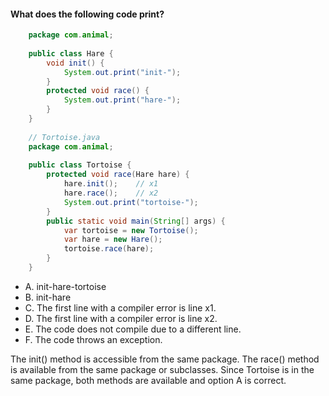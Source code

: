 #### What does the following code print?
``` java
    package com.animal;
    
    public class Hare {
        void init() {
            System.out.print("init-");
        }
        protected void race() {
            System.out.print("hare-");
        }
    }
    
    // Tortoise.java
    package com.animal;
    
    public class Tortoise {
        protected void race(Hare hare) {
            hare.init();    // x1
            hare.race();    // x2
            System.out.print("tortoise-");
        }
        public static void main(String[] args) {
            var tortoise = new Tortoise();
            var hare = new Hare();
            tortoise.race(hare);
        }
    }

```

* A. init-hare-tortoise
* B. init-hare
* C. The first line with a compiler error is line x1.
* D. The first line with a compiler error is line x2.
* E. The code does not compile due to a different line.
* F. The code throws an exception.

The init() method is accessible from the same package.
The race() method is available from the same package or subclasses.
Since Tortoise is in the same package, both methods are available and option A is correct.